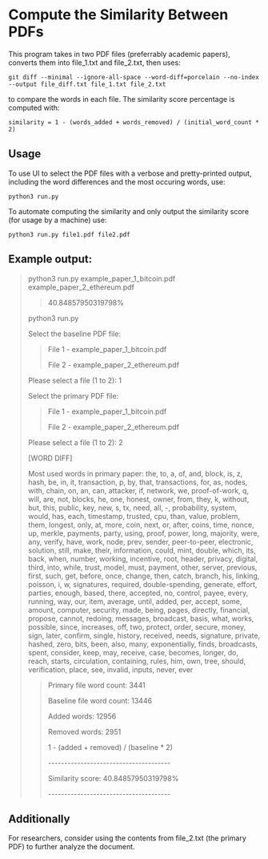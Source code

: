 # Compute the Similarity Between PDFs
This program takes in two PDF files (preferrably academic papers), converts them into file_1.txt and file_2.txt, then uses:

```
git diff --minimal --ignore-all-space --word-diff=porcelain --no-index --output file_diff.txt file_1.txt file_2.txt
```

to compare the words in each file. The similarity score percentage is computed with:

```
similarity = 1 - (words_added + words_removed) / (initial_word_count * 2)
```

## Usage
To use UI to select the PDF files with a verbose and pretty-printed output, including the word differences and the most occuring words, use:
```
python3 run.py
```
To automate computing the similarity and only output the similarity score (for usage by a machine) use:
```
python3 run.py file1.pdf file2.pdf
```

## Example output:
> python3 run.py example_paper_1_bitcoin.pdf example_paper_2_ethereum.pdf
> 
> > 40.84857950319798%
> 
> python3 run.py
> 
> Select the baseline PDF file:
> 
> > File 1  -  example_paper_1_bitcoin.pdf
> > 
> > File 2  -  example_paper_2_ethereum.pdf
> 
> Please select a file (1 to 2): 1
> 
> 
> Select the primary PDF file:
> 
> > File 1  -  example_paper_1_bitcoin.pdf
> > 
> > File 2  -  example_paper_2_ethereum.pdf
> 
> Please select a file (1 to 2): 2
> 
> [WORD DIFF]
> 
> Most used words in primary paper: the, to, a, of, and, block, is, z, hash, be, in, it, transaction, p, by, that, transactions, for, as, nodes, with, chain, on, an, can, attacker, if, network, we, proof-of-work, q, will, are, not, blocks, he, one, honest, owner, from, they, k, without, but, this, public, key, new, s, tx, need, all, -, probability, system, would, has, each, timestamp, trusted, cpu, than, value, problem, them, longest, only, at, more, coin, next, or, after, coins, time, nonce, up, merkle, payments, party, using, proof, power, long, majority, were, any, verify, have, work, node, prev, sender, peer-to-peer, electronic, solution, still, make, their, information, could, mint, double, which, its, back, when, number, working, incentive, root, header, privacy, digital, third, into, while, trust, model, must, payment, other, server, previous, first, such, get, before, once, change, then, catch, branch, his, linking, poisson, i, w, signatures, required, double-spending, generate, effort, parties, enough, based, there, accepted, no, control, payee, every, running, way, our, item, average, until, added, per, accept, some, amount, computer, security, made, being, pages, directly, financial, propose, cannot, redoing, messages, broadcast, basis, what, works, possible, since, increases, off, two, protect, order, secure, money, sign, later, confirm, single, history, received, needs, signature, private, hashed, zero, bits, been, also, many, exponentially, finds, broadcasts, spent, consider, keep, may, receive, case, becomes, longer, do, reach, starts, circulation, containing, rules, him, own, tree, should, verification, place, see, invalid, inputs, never, ever
> 
> 
> > Primary file word count: 3441
> > 
> > Baseline file word count: 13446
> > 
> > Added words: 12956
> > 
> > Removed words: 2951
> > 
> > 1 - (added + removed) / (baseline * 2)
> > 
> > \-\-\-\-\-\-\-\-\-\-\-\-\-\-\-\-\-\-\-\-\-\-\-\-\-\-\-\-\-\-\-\-\-\-\-\-\-\-
> > 
> > Similarity score: 40.84857950319798%
> > 
> > \-\-\-\-\-\-\-\-\-\-\-\-\-\-\-\-\-\-\-\-\-\-\-\-\-\-\-\-\-\-\-\-\-\-\-\-\-\-
> > 

## Additionally
For researchers, consider using the contents from file_2.txt (the primary PDF) to further analyze the document.

